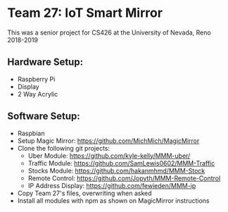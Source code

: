# Team 27: IoT Smart Mirror
This was a senior project for CS426 at the University of Nevada, Reno 2018-2019

## Hardware Setup:
- Raspberry Pi
- Display
- 2 Way Acrylic

## Software Setup:
- Raspbian
- Setup Magic Mirror: https://github.com/MichMich/MagicMirror
- Clone the following git projects:
	- Uber Module: https://github.com/kyle-kelly/MMM-uber/
	- Traffic Module: https://github.com/SamLewis0602/MMM-Traffic
	- Stocks Module: https://github.com/hakanmhmd/MMM-Stock
	- Remote Control: https://github.com/Jopyth/MMM-Remote-Control
	- IP Address Display: https://github.com/fewieden/MMM-ip
- Copy Team 27's files, overwriting when asked
- Install all modules with npm as shown on MagicMirror instructions
